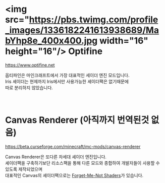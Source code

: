 # <img src="https://pbs.twimg.com/profile_images/1336182241613938689/MabYhp8e_400x400.jpg  width="16" height="16"/> Optifine

https://www.optifine.net  

옵티파인은 마인크래프트에서 가장 대표적인 세이더 엔진 모드입니다.  
Iris 셰이더는 현제까지 Iris에서만 사용가능한 셰이더팩은 없기때문에  
따로 분리하지 않았습니다.  
<br/>
<br/>

# Canvas Renderer (아직까지 번역된것 없음)

https://beta.curseforge.com/minecraft/mc-mods/canvas-renderer

Canvas Renderer은 또다른 차세대 셰이더 엔진입니다.  
셰이더팩을 구축하기보단 리소스팩을 통해 다른 모드와 종합하여 개발자들이 사용할 수 있도록 제작되었으며  
대표적인 Canvas의 셰이더팩으로는 [Forget-Me-Not Shaders](https://modrinth.com/shader/forgetmenot/version/v0.6.0)가 있습니다.